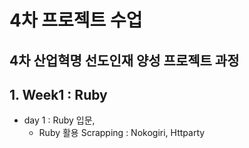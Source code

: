 # 4차 프로젝트 수업
4차 산업혁명 선도인재 양성 프로젝트 과정
---
## 1. Week1 : Ruby
- day 1 : Ruby 입문, 
    * Ruby 활용 Scrapping : Nokogiri, Httparty